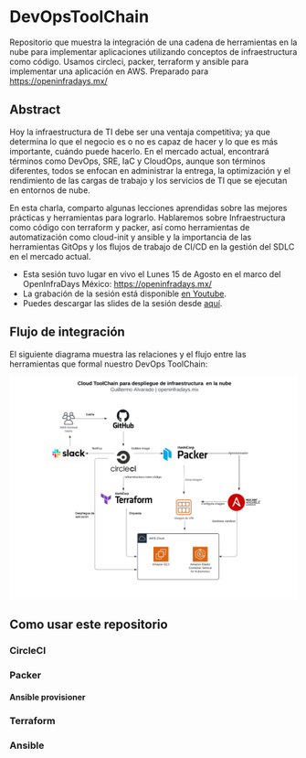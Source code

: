 # DevOpsToolChain
Repositorio que muestra la integración de una cadena de herramientas en la nube para implementar aplicaciones utilizando conceptos de infraestructura como código. Usamos circleci, packer, terraform y ansible para implementar una aplicación en AWS. Preparado para https://openinfradays.mx/

## Abstract

Hoy la infraestructura de TI debe ser una ventaja competitiva; ya que determina lo que el negocio es o no es capaz de hacer y lo que es más importante, cuándo puede hacerlo. En el mercado actual, encontrará términos como DevOps, SRE, IaC y CloudOps, aunque son términos diferentes, todos se enfocan en administrar la entrega, la optimización y el rendimiento de las cargas de trabajo y los servicios de TI que se ejecutan en entornos de nube.


En esta charla, comparto algunas lecciones aprendidas sobre las mejores prácticas y herramientas para lograrlo. Hablaremos sobre Infraestructura como código con terraform y packer, así como herramientas de automatización como cloud-init y ansible y la importancia de las herramientas GitOps y los flujos de trabajo de CI/CD en la gestión del SDLC en el mercado actual.

- Esta sesión tuvo lugar en vivo el Lunes 15 de Agosto en el marco del OpenInfraDays México: https://openinfradays.mx/
- La grabación de la sesión está disponible [en Youtube](https://www.youtube.com/watch?v=9DJHsmtMArQ).
- Puedes descargar las slides de la sesión desde [aquí](assets/slides.pdf).


## Flujo de integración

El siguiente diagrama muestra las relaciones y el flujo entre las herramientas que formal nuestro DevOps ToolChain:

![Alt workflow](assets/workflow.png?raw=true "Workflow")


## Como usar este repositorio

### CircleCI

### Packer

#### Ansible provisioner

### Terraform

### Ansible


